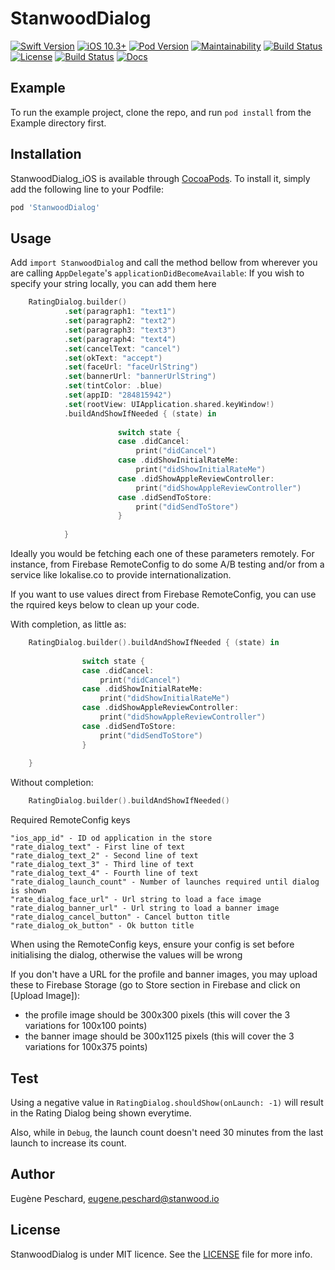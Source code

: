 # StanwoodDialog

[![Swift Version](https://img.shields.io/badge/Swift-5.0-orange.svg)]()
[![iOS 10.3+](https://img.shields.io/badge/iOS-10.3+-EB7943.svg)]()
[![Pod Version](https://cocoapod-badges.herokuapp.com/l/StanwoodDialog/badge.png)]()
[![Maintainability](https://api.codeclimate.com/v1/badges/f34e56f2c699c367691a/maintainability)](https://codeclimate.com/github/stanwood/StanwoodDialog_iOS/maintainability) 
[![Build Status](https://app.bitrise.io/app/200a49178c1c4df4/status.svg?token=sfQNfpyzN4c_FAGGTefmqw&branch=master)](https://app.bitrise.io/app/200a49178c1c4df4)
[![License](https://cocoapod-badges.herokuapp.com/l/StanwoodDialog/badge.svg)](http://cocoapods.org/pods/StanwoodDialog) 
[![Build Status](https://travis-ci.org/stanwood/StanwoodDialog_iOS.svg?branch=master)](https://travis-ci.org/stanwood/StanwoodDialog_iOS)
[![Docs](https://img.shields.io/badge/docs-%E2%9C%93-blue.svg)](https://stanwood.github.io/StanwoodDialog_iOS/)

## Example

To run the example project, clone the repo, and run `pod install` from the Example directory first.

## Installation

StanwoodDialog_iOS is available through [CocoaPods](http://cocoapods.org). To install
it, simply add the following line to your Podfile:

```ruby
pod 'StanwoodDialog'
```

## Usage

Add `import StanwoodDialog` and call the method bellow from wherever you are calling `AppDelegate`'s `applicationDidBecomeAvailable`: 
If you wish to specify your string locally, you can add them here
```swift
    RatingDialog.builder()
            .set(paragraph1: "text1")
            .set(paragraph2: "text2")
            .set(paragraph3: "text3")
            .set(paragraph4: "text4")
            .set(cancelText: "cancel")
            .set(okText: "accept")
            .set(faceUrl: "faceUrlString")
            .set(bannerUrl: "bannerUrlString")
            .set(tintColor: .blue)
            .set(appID: "284815942")
            .set(rootView: UIApplication.shared.keyWindow!)
            .buildAndShowIfNeeded { (state) in
                
                        switch state {
                        case .didCancel:
                            print("didCancel")
                        case .didShowInitialRateMe:
                            print("didShowInitialRateMe")
                        case .didShowAppleReviewController:
                            print("didShowAppleReviewController")
                        case .didSendToStore:
                            print("didSendToStore")
                        }
                
            }
```
Ideally you would be fetching each one of these parameters remotely. For instance, from Firebase RemoteConfig to do some A/B testing and/or from a service like lokalise.co to provide internationalization. 

If you want to use values direct from Firebase RemoteConfig, you can use the rquired keys below to clean up your code.

With completion, as little as:
```swift
    RatingDialog.builder().buildAndShowIfNeeded { (state) in
        
                switch state {
                case .didCancel:
                    print("didCancel")
                case .didShowInitialRateMe:
                    print("didShowInitialRateMe")
                case .didShowAppleReviewController:
                    print("didShowAppleReviewController")
                case .didSendToStore:
                    print("didSendToStore")
                }
        
    }
```
Without completion:
```swift
    RatingDialog.builder().buildAndShowIfNeeded()
```

Required RemoteConfig keys
```
"ios_app_id" - ID od application in the store
"rate_dialog_text" - First line of text
"rate_dialog_text_2" - Second line of text
"rate_dialog_text_3" - Third line of text
"rate_dialog_text_4" - Fourth line of text
"rate_dialog_launch_count" - Number of launches required until dialog is shown
"rate_dialog_face_url" - Url string to load a face image
"rate_dialog_banner_url" - Url string to load a banner image
"rate_dialog_cancel_button" - Cancel button title
"rate_dialog_ok_button" - Ok button title
```
When using the RemoteConfig keys, ensure your config is set before initialising the dialog, otherwise the values will be wrong

If you don't have a URL for the profile and banner images, you may upload these to Firebase Storage (go to Store section in Firebase and click on [Upload Image]):
 * the profile image should be 300x300 pixels (this will cover the 3 variations for 100x100 points)
 * the banner image should be 300x1125 pixels (this will cover the 3 variations for 100x375 points)
 
 
 ## Test
 
Using a negative value in `RatingDialog.shouldShow(onLaunch: -1)` will result in the Rating Dialog being shown everytime.

Also, while in `Debug`, the launch count doesn't need 30 minutes from the last launch to increase its count. 


## Author

Eugène Peschard, eugene.peschard@stanwood.io

## License

StanwoodDialog is under MIT licence. See the [LICENSE](https://github.com/stanwood/Stanwood_Dialog_iOS/blob/master/LICENSE "Copyright © 2018 stanwood GmbH") file for more info.

